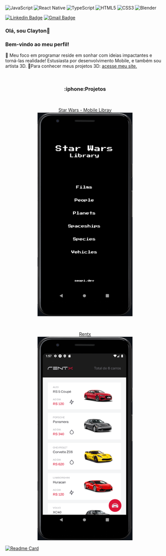 ![JavaScript](https://img.shields.io/badge/javascript-%23323330.svg?style=for-the-badge&logo=javascript&logoColor=%23F7DF1E) ![React Native](https://img.shields.io/badge/react_native-%2320232a.svg?style=for-the-badge&logo=react&logoColor=%2361DAFB) ![TypeScript](https://img.shields.io/badge/typescript-%23007ACC.svg?style=for-the-badge&logo=typescript&logoColor=white) ![HTML5](https://img.shields.io/badge/html5-%23E34F26.svg?style=for-the-badge&logo=html5&logoColor=white) ![CSS3](https://img.shields.io/badge/css3-%231572B6.svg?style=for-the-badge&logo=css3&logoColor=white) ![Blender](https://img.shields.io/badge/blender-%23F5792A.svg?style=for-the-badge&logo=blender&logoColor=white)


[![Linkedin Badge](https://img.shields.io/badge/-Linkedin-blue?style=flat-square&logo=Linkedin&logoColor=white&link=https://www.linkedin.com/in/claytonphilippe/)](https://www.linkedin.com/in/claytonphilippe/) 
[![Gmail Badge](https://img.shields.io/badge/-claytonphilippe@gmail.com-c14438?style=flat-square&logo=Gmail&logoColor=white&link=mailto:claytonphilippe@gmail.com)](mailto:claytonphilippe@gmail.com)



<h3>Olá, sou Clayton👋</h3>
<h3>Bem-vindo ao meu perfil!</h3>

🚀 Meu foco em programar reside em sonhar com ideias impactantes e torná-las realidade! 
Estusiasta por desenvolvimento Mobile, e também sou artista 3D.
🎨Para conhecer meus projetos 3D: [acesse meu site.](https://www.artstation.com/claytonphilippe)

<br/>
<div align="center"><h3> :iphone:Projetos </h3></div>

<br/>
<p align="center">
<a href=https://github.com/ClaytonPhilippe/star-wars-mobile-library>Star Wars - Mobile Libray</a>
<br/>
  <img src="https://github.com/ClaytonPhilippe/ClaytonPhilippe/blob/main/image/SWMobileLibray.png"  width="300" />
</p>


<br/>
<p align="center">
<a href=https://github.com/ClaytonPhilippe/rentx>Rentx</a>
<br/>
  <img src="https://github.com/ClaytonPhilippe/ClaytonPhilippe/blob/main/image/rentx.png"  width="300" />
</p>



[![Readme Card](https://github-readme-stats.vercel.app/api/pin/?username=ClaytonPhilippe&repo=Project&theme=dark&hide_border=true&bg_color=446644)](https://github.com/ClaytonPhilippe/rentx)
